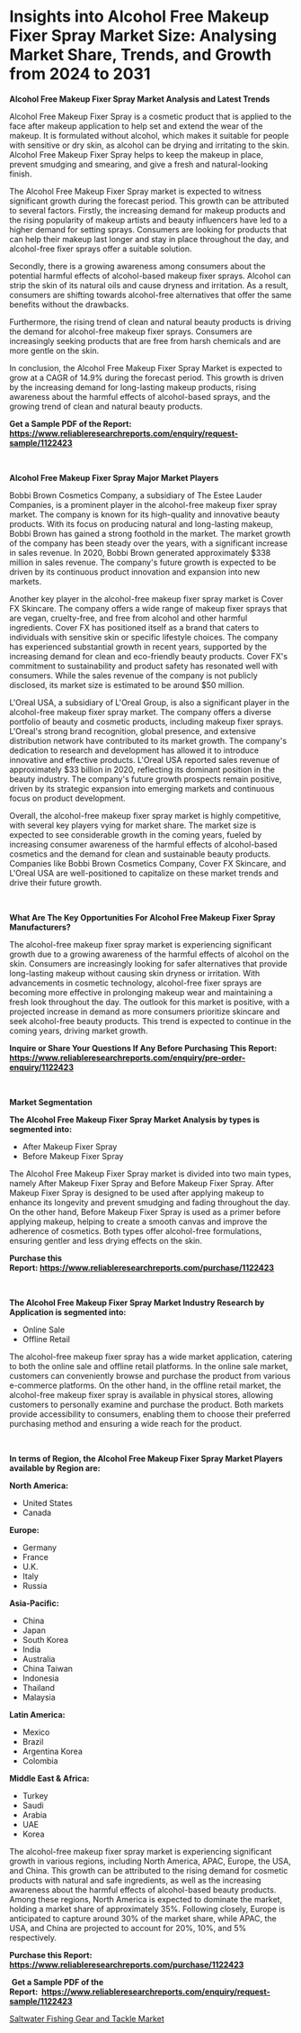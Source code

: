 <p><h1>Insights into Alcohol Free Makeup Fixer Spray Market Size: Analysing Market Share, Trends, and Growth from 2024 to 2031</h1></p><p><strong>Alcohol Free Makeup Fixer Spray Market Analysis and Latest Trends</strong></p>
<p><p>Alcohol Free Makeup Fixer Spray is a cosmetic product that is applied to the face after makeup application to help set and extend the wear of the makeup. It is formulated without alcohol, which makes it suitable for people with sensitive or dry skin, as alcohol can be drying and irritating to the skin. Alcohol Free Makeup Fixer Spray helps to keep the makeup in place, prevent smudging and smearing, and give a fresh and natural-looking finish.</p><p>The Alcohol Free Makeup Fixer Spray market is expected to witness significant growth during the forecast period. This growth can be attributed to several factors. Firstly, the increasing demand for makeup products and the rising popularity of makeup artists and beauty influencers have led to a higher demand for setting sprays. Consumers are looking for products that can help their makeup last longer and stay in place throughout the day, and alcohol-free fixer sprays offer a suitable solution.</p><p>Secondly, there is a growing awareness among consumers about the potential harmful effects of alcohol-based makeup fixer sprays. Alcohol can strip the skin of its natural oils and cause dryness and irritation. As a result, consumers are shifting towards alcohol-free alternatives that offer the same benefits without the drawbacks.</p><p>Furthermore, the rising trend of clean and natural beauty products is driving the demand for alcohol-free makeup fixer sprays. Consumers are increasingly seeking products that are free from harsh chemicals and are more gentle on the skin.</p><p>In conclusion, the Alcohol Free Makeup Fixer Spray Market is expected to grow at a CAGR of 14.9% during the forecast period. This growth is driven by the increasing demand for long-lasting makeup products, rising awareness about the harmful effects of alcohol-based sprays, and the growing trend of clean and natural beauty products.</p></p>
<p><strong>Get a Sample PDF of the Report:&nbsp; <a href="https://www.reliableresearchreports.com/enquiry/request-sample/1122423">https://www.reliableresearchreports.com/enquiry/request-sample/1122423</a></strong></p>
<p>&nbsp;</p>
<p><strong>Alcohol Free Makeup Fixer Spray Major Market Players</strong></p>
<p><p>Bobbi Brown Cosmetics Company, a subsidiary of The Estee Lauder Companies, is a prominent player in the alcohol-free makeup fixer spray market. The company is known for its high-quality and innovative beauty products. With its focus on producing natural and long-lasting makeup, Bobbi Brown has gained a strong foothold in the market. The market growth of the company has been steady over the years, with a significant increase in sales revenue. In 2020, Bobbi Brown generated approximately $338 million in sales revenue. The company's future growth is expected to be driven by its continuous product innovation and expansion into new markets.</p><p>Another key player in the alcohol-free makeup fixer spray market is Cover FX Skincare. The company offers a wide range of makeup fixer sprays that are vegan, cruelty-free, and free from alcohol and other harmful ingredients. Cover FX has positioned itself as a brand that caters to individuals with sensitive skin or specific lifestyle choices. The company has experienced substantial growth in recent years, supported by the increasing demand for clean and eco-friendly beauty products. Cover FX's commitment to sustainability and product safety has resonated well with consumers. While the sales revenue of the company is not publicly disclosed, its market size is estimated to be around $50 million.</p><p>L'Oreal USA, a subsidiary of L'Oreal Group, is also a significant player in the alcohol-free makeup fixer spray market. The company offers a diverse portfolio of beauty and cosmetic products, including makeup fixer sprays. L'Oreal's strong brand recognition, global presence, and extensive distribution network have contributed to its market growth. The company's dedication to research and development has allowed it to introduce innovative and effective products. L'Oreal USA reported sales revenue of approximately $33 billion in 2020, reflecting its dominant position in the beauty industry. The company's future growth prospects remain positive, driven by its strategic expansion into emerging markets and continuous focus on product development.</p><p>Overall, the alcohol-free makeup fixer spray market is highly competitive, with several key players vying for market share. The market size is expected to see considerable growth in the coming years, fueled by increasing consumer awareness of the harmful effects of alcohol-based cosmetics and the demand for clean and sustainable beauty products. Companies like Bobbi Brown Cosmetics Company, Cover FX Skincare, and L'Oreal USA are well-positioned to capitalize on these market trends and drive their future growth.</p></p>
<p>&nbsp;</p>
<p><strong>What Are The Key Opportunities For Alcohol Free Makeup Fixer Spray Manufacturers?</strong></p>
<p><p>The alcohol-free makeup fixer spray market is experiencing significant growth due to a growing awareness of the harmful effects of alcohol on the skin. Consumers are increasingly looking for safer alternatives that provide long-lasting makeup without causing skin dryness or irritation. With advancements in cosmetic technology, alcohol-free fixer sprays are becoming more effective in prolonging makeup wear and maintaining a fresh look throughout the day. The outlook for this market is positive, with a projected increase in demand as more consumers prioritize skincare and seek alcohol-free beauty products. This trend is expected to continue in the coming years, driving market growth.</p></p>
<p><strong>Inquire or Share Your Questions If Any Before Purchasing This Report: <a href="https://www.reliableresearchreports.com/enquiry/pre-order-enquiry/1122423">https://www.reliableresearchreports.com/enquiry/pre-order-enquiry/1122423</a></strong></p>
<p>&nbsp;</p>
<p><strong>Market Segmentation</strong></p>
<p><strong>The Alcohol Free Makeup Fixer Spray Market Analysis by types is segmented into:</strong></p>
<p><ul><li>After Makeup Fixer Spray</li><li>Before Makeup Fixer Spray</li></ul></p>
<p><p>The Alcohol Free Makeup Fixer Spray market is divided into two main types, namely After Makeup Fixer Spray and Before Makeup Fixer Spray. After Makeup Fixer Spray is designed to be used after applying makeup to enhance its longevity and prevent smudging and fading throughout the day. On the other hand, Before Makeup Fixer Spray is used as a primer before applying makeup, helping to create a smooth canvas and improve the adherence of cosmetics. Both types offer alcohol-free formulations, ensuring gentler and less drying effects on the skin.</p></p>
<p><strong>Purchase this Report:&nbsp;<a href="https://www.reliableresearchreports.com/purchase/1122423">https://www.reliableresearchreports.com/purchase/1122423</a></strong></p>
<p>&nbsp;</p>
<p><strong>The Alcohol Free Makeup Fixer Spray Market Industry Research by Application is segmented into:</strong></p>
<p><ul><li>Online Sale</li><li>Offline Retail</li></ul></p>
<p><p>The alcohol-free makeup fixer spray has a wide market application, catering to both the online sale and offline retail platforms. In the online sale market, customers can conveniently browse and purchase the product from various e-commerce platforms. On the other hand, in the offline retail market, the alcohol-free makeup fixer spray is available in physical stores, allowing customers to personally examine and purchase the product. Both markets provide accessibility to consumers, enabling them to choose their preferred purchasing method and ensuring a wide reach for the product.</p></p>
<p>&nbsp;</p>
<p><strong>In terms of Region, the Alcohol Free Makeup Fixer Spray Market Players available by Region are:</strong></p>
<p>
    <p> <strong> North America: </strong>
        <ul>
            <li>United States</li>
            <li>Canada</li>
        </ul>
        </p> 
    <p> <strong> Europe: </strong>
        <ul>
            <li>Germany</li>
            <li>France</li>
            <li>U.K.</li>
            <li>Italy</li>
            <li>Russia</li>
        </ul>
        </p> 
    <p> <strong> Asia-Pacific: </strong>
        <ul>
            <li>China</li>
            <li>Japan</li>
            <li>South Korea</li>
            <li>India</li>
            <li>Australia</li>
            <li>China Taiwan</li>
            <li>Indonesia</li>
            <li>Thailand</li>
            <li>Malaysia</li>
        </ul>
        </p> 
    <p> <strong> Latin America: </strong>
        <ul>
            <li>Mexico</li>
            <li>Brazil</li>
            <li>Argentina Korea</li>
            <li>Colombia</li>
        </ul>
        </p> 
    <p> <strong> Middle East & Africa: </strong>
        <ul>
            <li>Turkey</li>
            <li>Saudi</li>
            <li>Arabia</li>
            <li>UAE</li>
            <li>Korea</li>
        </ul>
    </p>
    </p>
<p><p>The alcohol-free makeup fixer spray market is experiencing significant growth in various regions, including North America, APAC, Europe, the USA, and China. This growth can be attributed to the rising demand for cosmetic products with natural and safe ingredients, as well as the increasing awareness about the harmful effects of alcohol-based beauty products. Among these regions, North America is expected to dominate the market, holding a market share of approximately 35%. Following closely, Europe is anticipated to capture around 30% of the market share, while APAC, the USA, and China are projected to account for 20%, 10%, and 5% respectively.</p></p>
<p><strong>Purchase this Report: <a href="https://www.reliableresearchreports.com/purchase/1122423">https://www.reliableresearchreports.com/purchase/1122423</a></strong></p>
<p>&nbsp;<strong>Get a Sample PDF of the Report:&nbsp;&nbsp;<a href="https://www.reliableresearchreports.com/enquiry/request-sample/1122423">https://www.reliableresearchreports.com/enquiry/request-sample/1122423</a></strong></p>
<p><strong></strong></p>
<p><p><a href="https://github.com/angelajermaine/Market-Research-Report-List-1/blob/main/saltwater-fishing-gear-and-tackle-market.md">Saltwater Fishing Gear and Tackle Market</a></p></p>